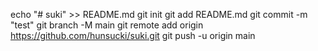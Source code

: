 echo "# suki" >> README.md
git init
git add README.md
git commit -m "test"
git branch -M main
git remote add origin https://github.com/hunsucki/suki.git
git push -u origin main
